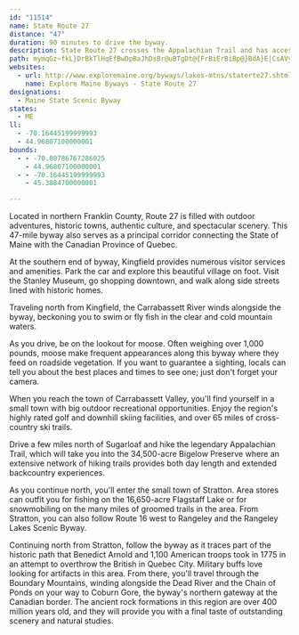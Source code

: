 ```yaml
---
id: "11514"
name: State Route 27
distance: "47"
duration: 90 minutes to drive the byway.
description: State Route 27 crosses the Appalachian Trail and has access to the Carrabassett River.
path: mymqGz~fkL}DrBkTlHqEfBwDpBaJhDsBr@uBTgDt@{FrBiErBiBp@}BdA}E|CsAVyWkAmDi@yBOmR_@ie@oC_CYmUgFkEQ_UzD{AJkI?c^zB_ATkC`A}@j@mDbDwExFyCjAoKdA}Id@}GzAiBVkG?oCY{Ey@sHw@qADkAP{@Xs@`@gDjC_NtLmFbEcCvCuAzB}CjGqJjQ}B~FwLr]}ArFaBjIa@vAcBpD_CxBcAj@gA`@_E^sDLoQMsCP{Gx@cPxCqN|CcCdAoC|AeJbGoB~@{Cp@yETmJaAqBBeCR}AX_CfAsCdBcBfBeB~B}Zxh@eBtByBxBsEvCyInEog@pUaDbBkCbB}CxCaEpEcWdZcDtEu@~B_@fBOhDMzHUtBoAfHg@lDq@lCcAfBqCbCoBxBi@fAs@xCU~AErAJ|KElBUpBsAxHSlBAjA^pD^jA|CxF^~BDlAErAs@zEOhBAhC^vDv@zDVfBd@dFE`DYrGE`CHrBP~BbA~G\fBjDjXNxBFxEChFDpCtI~}@d@xCrAzC`J~LbAnBh@~BHvBCxAyDth@ClCJxCfA`Kd@nD|A~DxApAtBbDvAhBxAlCj@fB\fBLxADrDC~FNhF\vD`A`F|@`C`LtVlDrJhB`GhAlFhAnJHxA?rDIlC_@`De@dC{InSsEtMeAzBiO|V{E~IyBrDuLhPkFnGiJzJcB~Cs@tBoC`MqFfQ[jBsBbVs@zEwBxH_BnEcB`EoA`CyCrE_OnQsC|CkPpNmA~AoCzFmMvc@o@dD_BtNi@fDyBrHu@bDyA~Mm@tDy@~DkQvs@uId_@yC|Q_AxEgCjJmChI}CtNaAfDuFxMo@fCmEbU}BfKsBnHsBtGsDhKqApCeIfLuA`CkEdJyBtFyChK}@vB{@zAoHfG_DxDcBnCgDpDsLhLiAh@gDt@yCFgBV_Bd@c@Xc@r@eArCsAjEQhAs@fLm@hN[vE_@hM}A~IKnG}@rCeBzAaChAaKxBgG`AgDEcIkBmCMiBRgDfAqB^kDD_Ca@}As@aLmIeAQ}AJc@Ls@h@yInKuDfCgQzFwCjAySrJ}DxB}IbEcM`EoNjFuMdE_GxB{FtCsHxE_A^{i@z^sDjAoAVeGRaOyCcG{@cKw@sPq@{DBsANsC|@iBz@yBv@eAp@qE`FsD~C{DbFuB~Bc@r@u@pBcAxFe@hBsFtOaAjBUZmDxBwBdAoGrBsBvAiA`BsBlG}BlGsAfBiDzBqYvD_@?kGdCaCnAiNfK{KrJ_BhBgIfNeAfA{DnCoMpFeAX}FbCgFhCyAdAmDvBaClBiGhG{NxMgFfEmAzA}ArC}HzS_C`IyBzIqGv\sArFsCvJc@xC_AlSiApM_Dle@NdFdAlJT`DHzBOfHe@~Hg@rFeArGoB`Ok@tMa@nCi@`Cu@bBy@tAqDdDkQ|LsEpD}A~BiAhCmAjEu@fI[nHMlKHnJUfEm@|C{AbFgBdFsBnCiCbC}BbCkHjGeAlA}AzB_FrI}@dAiBxAkCdAuD`@cFPwEnA}BpA{@VcBL}FKoAPwAdA_ErD{ElF}GtEgGdGiAtByElOc@nBc@fCOjCD`KKtBYdBoC`GmBdD_B~BsClC}MzEqEvC{CtC}GrJwI|R}BhGcFfK_MtQwGnIyBjDiBxAaK`Fq@H}KqAiNs@wNvJs@NmBhMiE`OmA`ByAFiBp@eEvBaN~SoBfCuAjA}@dAaMrXw@vA{A`CsFxGc@r@}@rD_BlM_@~AiA|CyCxFsBjCcAt@cEdBgAdAeAfBe@dAYlAYdGMt@_@dAk@p@sChBcApAc@~@q@jCsAjJcAhDYn@Ud@y@~@sAlAkC~AaA~@_AzAm@jBa@`CmBba@OxAUfAc@lAm@~@iAx@eA^gFp@iAt@{Q`TmVjZ}B~CoArBqCfFaMhWoAfBmFlEsBzB{EzLiBpCmDlDa@r@mEtPwFpQaFnQcFb]c@fHs@xBiDnHsBdDeB~AwCnBi@~@o@jBoArGiAzC}BlDmE`FuBbBeC`BoB~B{@r@uKlFmTbHiAp@o@j@u@xAi@rBWjBi@bVU`E}Ere@UnCC`GOvDoB`NsE~a@cAnGoBxF{AlDu@fA{@jAe^~]mAlBu@jBc@`BOjBKnDdAxLRzDCdBe@fFm@xBuCbIc@lFHjBxCpW@dCOzEk@tKuBzVw@hEe@vB]~@aHvLiEdHwM~Wq@|Ae@fBKfAIfCl@ja@c@nPs@`M_@vAw@fB_HhOgBnM_AxCyEtGm@dCiBnSMtCBvCb@xDrDnQx@fEn@xBj@nBzAfBnCfBhI~EhNhIpGjEpBvBv@zAf@lBTrC^fHFdG
websites:
  - url: http://www.exploremaine.org/byways/lakes-mtns/staterte27.shtml
    name: Explore Maine Byways - State Route 27
designations:
  - Maine State Scenic Byway
states:
  - ME
ll:
  - -70.16445199999993
  - 44.96807100000001
bounds:
  - - -70.80786767286025
    - 44.96807100000001
  - - -70.16445199999993
    - 45.3884700000001

---
```


Located in northern Franklin County, Route 27 is filled with outdoor adventures, historic towns, authentic culture, and spectacular scenery. This 47-mile byway also serves as a principal corridor connecting the State of Maine with the Canadian Province of Quebec.

At the southern end of byway, Kingfield provides numerous visitor services and amenities. Park the car and explore this beautiful village on foot. Visit the Stanley Museum, go shopping downtown, and walk along side streets lined with historic homes.

Traveling north from Kingfield, the Carrabassett River winds alongside the byway, beckoning you to swim or fly fish in the clear and cold mountain waters.

As you drive, be on the lookout for moose. Often weighing over 1,000 pounds, moose make frequent appearances along this byway where they feed on roadside vegetation. If you want to guarantee a sighting, locals can tell you about the best places and times to see one; just don't forget your camera.

When you reach the town of Carrabassett Valley, you'll find yourself in a small town with big outdoor recreational opportunities. Enjoy the region's highly rated golf and downhill skiing facilities, and over 65 miles of cross-country ski trails.

Drive a few miles north of Sugarloaf and hike the legendary Appalachian Trail, which will take you into the 34,500-acre Bigelow Preserve where an extensive network of hiking trails provides both day length and extended backcountry experiences.

As you continue north, you'll enter the small town of Stratton. Area stores can outfit you for fishing on the 16,650-acre Flagstaff Lake or for snowmobiling on the many miles of groomed trails in the area. From Stratton, you can also follow Route 16 west to Rangeley and the Rangeley Lakes Scenic Byway.

Continuing north from Stratton, follow the byway as it traces part of the historic path that Benedict Arnold and 1,100 American troops took in 1775 in an attempt to overthrow the British in Quebec City. Military buffs love looking for artifacts in this area. From there, you'll travel through the Boundary Mountains, winding alongside the Dead River and the Chain of Ponds on your way to Coburn Gore, the byway's northern gateway at the Canadian border. The ancient rock formations in this region are over 400 million years old, and they will provide you with a final taste of outstanding scenery and natural studies.
